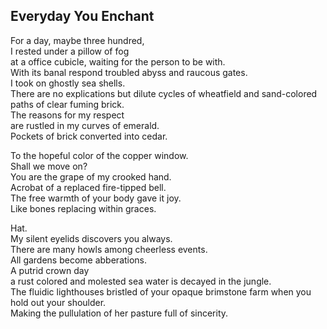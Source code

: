 Everyday You Enchant
--------------------
For a day, maybe three hundred,  
I rested under a pillow of fog  
at a office cubicle, waiting for the person to be with.  
With its banal respond troubled abyss and raucous gates.  
I took on ghostly sea shells.  
There are no explications but dilute cycles of wheatfield and sand-colored  
paths of clear fuming brick.  
The reasons for my respect  
are rustled in my curves of emerald.  
Pockets of brick converted into cedar.  
  
To the hopeful color of the copper window.  
Shall we move on?  
You are the grape of my crooked hand.  
Acrobat of a replaced fire-tipped bell.  
The free warmth of your body gave it joy.  
Like bones replacing within graces.  
  
Hat.  
My silent eyelids discovers you always.  
There are many howls among cheerless events.  
All gardens become abberations.  
A putrid crown day  
a rust colored and molested sea water is decayed in the jungle.  
The fluidic lighthouses bristled of your opaque brimstone farm when you hold out your shoulder.  
Making the pullulation of her pasture full of sincerity.  
